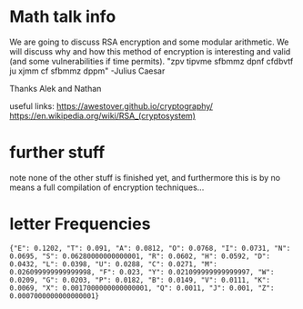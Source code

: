# Math talk info

We are going to discuss RSA encryption and some modular arithmetic. We will discuss why and how this method of encryption is interesting and valid (and some vulnerabilities if time permits). 
"zpv tipvme sfbmmz dpnf cfdbvtf ju xjmm cf sfbmmz dppm"
-Julius Caesar

Thanks Alek and Nathan

useful links:
https://awestover.github.io/cryptography/
https://en.wikipedia.org/wiki/RSA_(cryptosystem)

# further stuff

note none of the other stuff is finished yet, and furthermore this is by no means a full compilation of encryption techniques...

# letter Frequencies
```{"E": 0.1202, "T": 0.091, "A": 0.0812, "O": 0.0768, "I": 0.0731, "N": 0.0695, "S": 0.06280000000000001, "R": 0.0602, "H": 0.0592, "D": 0.0432, "L": 0.0398, "U": 0.0288, "C": 0.0271, "M": 0.026099999999999998, "F": 0.023, "Y": 0.021099999999999997, "W": 0.0209, "G": 0.0203, "P": 0.0182, "B": 0.0149, "V": 0.0111, "K": 0.0069, "X": 0.0017000000000000001, "Q": 0.0011, "J": 0.001, "Z": 0.0007000000000000001}```
